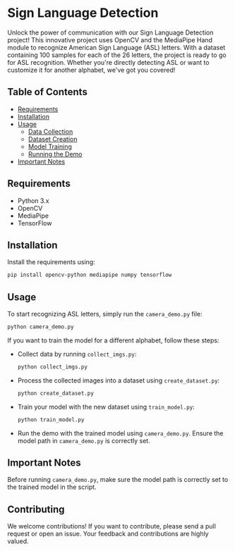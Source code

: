 
# Sign Language Detection

Unlock the power of communication with our Sign Language Detection project! This innovative project uses OpenCV and the MediaPipe Hand module to recognize American Sign Language (ASL) letters. With a dataset containing 100 samples for each of the 26 letters, the project is ready to go for ASL recognition. Whether you're directly detecting ASL or want to customize it for another alphabet, we've got you covered!

## Table of Contents
- [Requirements](#requirements)
- [Installation](#installation)
- [Usage](#usage)
  - [Data Collection](#data-collection)
  - [Dataset Creation](#dataset-creation)
  - [Model Training](#model-training)
  - [Running the Demo](#running-the-demo)
- [Important Notes](#important-notes)

## Requirements

- Python 3.x
- OpenCV
- MediaPipe
- TensorFlow

## Installation

Install the requirements using:
```bash 
pip install opencv-python mediapipe numpy tensorflow 
```

## Usage

To start recognizing ASL letters, simply run the `camera_demo.py` file: 
```bash 
python camera_demo.py
```

If you want to train the model for a different alphabet, follow these steps:

- Collect data by running `collect_imgs.py`: 
    ```bash 
    python collect_imgs.py
    ```

- Process the collected images into a dataset using `create_dataset.py`:
    ```bash 
    python create_dataset.py
    ``` 

- Train your model with the new dataset using `train_model.py`: 
    ```bash
    python train_model.py
    ```

- Run the demo with the trained model using `camera_demo.py`. Ensure the model path in `camera_demo.py` is correctly set.

## Important Notes

Before running `camera_demo.py`, make sure the model path is correctly set to the trained model in the script.

## Contributing

We welcome contributions! If you want to contribute, please send a pull request or open an issue. Your feedback and contributions are highly valued.
